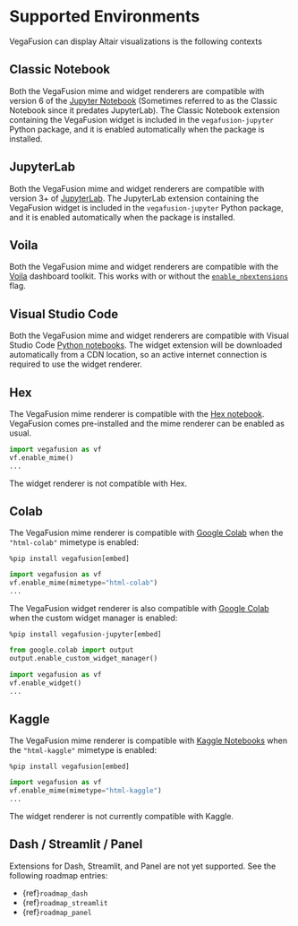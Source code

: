 # Supported Environments
VegaFusion can display Altair visualizations is the following contexts

## Classic Notebook
Both the VegaFusion mime and widget renderers are compatible with version 6 of the [Jupyter Notebook](https://github.com/jupyter/notebook) (Sometimes referred to as the Classic Notebook since it predates JupyterLab). The Classic Notebook extension containing the VegaFusion widget is included in the `vegafusion-jupyter` Python package, and it is enabled automatically when the package is installed. 

## JupyterLab
Both the VegaFusion mime and widget renderers are compatible with version 3+ of [JupyterLab](https://github.com/jupyterlab/jupyterlab).  The JupyterLab extension containing the VegaFusion widget is included in the `vegafusion-jupyter` Python package, and it is enabled automatically when the package is installed.

## Voila
Both the VegaFusion mime and widget renderers are compatible with the [Voila](https://github.com/voila-dashboards/voila) dashboard toolkit. This works with or without the [`enable_nbextensions`](https://voila.readthedocs.io/en/latest/using.html#using-third-party-widgets-with-voila) flag. 

## Visual Studio Code
Both the VegaFusion mime and widget renderers are compatible with Visual Studio Code [Python notebooks](https://code.visualstudio.com/docs/datascience/jupyter-notebooks). The widget extension will be downloaded automatically from a CDN location, so an active internet connection is required to use the widget renderer.

## Hex
The VegaFusion mime renderer is compatible with the [Hex notebook](https://hex.tech/). VegaFusion comes pre-installed and the mime renderer can be enabled as usual.

```python
import vegafusion as vf
vf.enable_mime()
...
```

The widget renderer is not compatible with Hex.

## Colab
The VegaFusion mime renderer is compatible with [Google Colab](https://colab.research.google.com/) when the `"html-colab"` mimetype is enabled:

```
%pip install vegafusion[embed]
```
```python
import vegafusion as vf
vf.enable_mime(mimetype="html-colab")
...
```

The VegaFusion widget renderer is also compatible with [Google Colab](https://colab.research.google.com/) when the custom widget manager is enabled:

```
%pip install vegafusion-jupyter[embed]
```
```python
from google.colab import output
output.enable_custom_widget_manager()

import vegafusion as vf
vf.enable_widget()
...
```

## Kaggle
The VegaFusion mime renderer is compatible with [Kaggle Notebooks](https://www.kaggle.com/docs/notebooks) when the `"html-kaggle"` mimetype is enabled:

```
%pip install vegafusion[embed]
```
```python
import vegafusion as vf
vf.enable_mime(mimetype="html-kaggle")
...
```

The widget renderer is not currently compatible with Kaggle.

## Dash / Streamlit / Panel
Extensions for Dash, Streamlit, and Panel are not yet supported. See the following roadmap entries:
 - {ref}`roadmap_dash`
 - {ref}`roadmap_streamlit`
 - {ref}`roadmap_panel`
